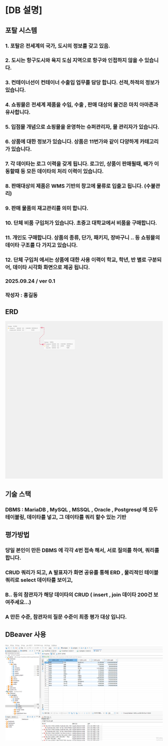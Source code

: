 # [DB 설명]
## 포탈 시스템

### 1. 포탈은 전세계의 국가, 도시의 정보를 갖고 있음.
### 2. 도시는 항구도시와 육지 도심 지역으로 항구와 인접하지 않을 수 있습니다.
### 3. 컨테이너선이 컨테이너 수출입 업무를 담당 합니다. 선적,하적의 정보가 있습니다.
### 4. 쇼핑몰은 전세계 제품을 수입, 수출 , 판매 대상의 물건은 마치 아마존과 유사합니다.
### 5. 입점몰 개념으로 쇼핑몰을 운영하는 슈퍼관리자, 몰 관리자가 있습니다. 
### 6. 상품에 대한 정보가 있습니다. 상품은 11번가와 같이 다양하게 카테고리가 있습니다.
### 7. 각 데이타는 로그 이력을 갖게 됩니다. 로그인, 상품이 판매될때, 배가 이동할때 등 모든 데이타의 처리 이력이 있습니다.
### 8. 판매대상의 제품은 WMS 기반의 창고에 물류로 입출고 됩니다. (수불관리)
### 9. 판매 물품의 재고관리를 의미 합니다. 
### 10. 단체 비품 구입처가 있습니다. 초중고 대학교에서 비품을 구매합니다.
### 11. 개인도 구매합니다. 상품의 종류, 단가, 패키지, 장바구니 .. 등 쇼핑몰의 데이타 구조를 다 가지고 있습니다.
### 12. 단체 구입처 에서는 상품에 대한 사용 이력이 학교, 학년, 반 별로 구분되어, 데이타 시각화 화면으로 제공 됩니다.

### 2025.09.24 / ver 0.1
### 작성자 : 홍길동

## ERD
![ERD](test.png)

## 기술 스택
### DBMS : MariaDB , MySQL , MSSQL , Oracle , Postgresql 에 모두 테이블링, 데이타를 넣고, 그 데이타를 쿼리 할수 있는 기반

## 평가방법
### 당일 본인이 만든 DBMS 에 각각 4번 접속 해서, 서로 질의를 하여, 쿼리를 합니다.
### CRUD 쿼리가 되고, A 발표자가 화면 공유를 통해 ERD , 물리적인 테이블 쿼리로 select 데이타를 보이고,
### B.. 등의 참관자가 해당 데이타의 CRUD ( insert , join 데이타 200건 보여주세요...)
### A 만든 수준, 참관자의 질문 수준이 최종 평가 대상 입니다.

## DBeaver 사용
![alt text](image-1.png)
